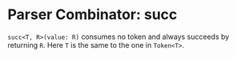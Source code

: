 # Parser Combinator: succ

`succ<T, R>(value: R)` consumes no token and always succeeds by returning `R`.
Here `T` is the same to the one in `Token<T>`.
